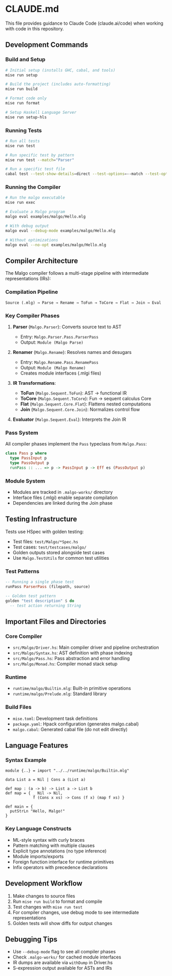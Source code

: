 # CLAUDE.md

This file provides guidance to Claude Code (claude.ai/code) when working with code in this repository.

## Development Commands

### Build and Setup

```bash
# Initial setup (installs GHC, cabal, and tools)
mise run setup

# Build the project (includes auto-formatting)
mise run build

# Format code only
mise run format

# Setup Haskell Language Server
mise run setup-hls
```

### Running Tests

```bash
# Run all tests
mise run test

# Run specific test by pattern
mise run test --match="Parser"

# Run a specific test file
cabal test --test-show-details=direct --test-options=--match --test-options="Malgo.ParserSpec"
```

### Running the Compiler

```bash
# Run the malgo executable
mise run exec

# Evaluate a Malgo program
malgo eval examples/malgo/Hello.mlg

# With debug output
malgo eval --debug-mode examples/malgo/Hello.mlg

# Without optimizations
malgo eval --no-opt examples/malgo/Hello.mlg
```

## Compiler Architecture

The Malgo compiler follows a multi-stage pipeline with intermediate representations (IRs):

### Compilation Pipeline

```
Source (.mlg) → Parse → Rename → ToFun → ToCore → Flat → Join → Eval
```

### Key Compiler Phases

1. **Parser** (`Malgo.Parser`): Converts source text to AST

   - Entry: `Malgo.Parser.Pass.ParserPass`
   - Output: `Module (Malgo Parse)`

2. **Renamer** (`Malgo.Rename`): Resolves names and desugars

   - Entry: `Malgo.Rename.Pass.RenamePass`
   - Output: `Module (Malgo Rename)`
   - Creates module interfaces (.mlgi files)

3. **IR Transformations**:

   - **ToFun** (`Malgo.Sequent.ToFun`): AST → functional IR
   - **ToCore** (`Malgo.Sequent.ToCore`): Fun → sequent calculus Core
   - **Flat** (`Malgo.Sequent.Core.Flat`): Flattens nested computations
   - **Join** (`Malgo.Sequent.Core.Join`): Normalizes control flow

4. **Evaluator** (`Malgo.Sequent.Eval`): Interprets the Join IR

### Pass System

All compiler phases implement the `Pass` typeclass from `Malgo.Pass`:

```haskell
class Pass p where
  type PassInput p
  type PassOutput p
  runPass :: ... => p -> PassInput p -> Eff es (PassOutput p)
```

### Module System

- Modules are tracked in `.malgo-works/` directory
- Interface files (.mlgi) enable separate compilation
- Dependencies are linked during the Join phase

## Testing Infrastructure

Tests use HSpec with golden testing:

- Test files: `test/Malgo/*Spec.hs`
- Test cases: `test/testcases/malgo/`
- Golden outputs stored alongside test cases
- Use `Malgo.TestUtils` for common test utilities

### Test Patterns

```haskell
-- Running a single phase test
runPass ParserPass (filepath, source)

-- Golden test pattern
golden "test description" $ do
  -- test action returning String
```

## Important Files and Directories

### Core Compiler

- `src/Malgo/Driver.hs`: Main compiler driver and pipeline orchestration
- `src/Malgo/Syntax.hs`: AST definition with phase indexing
- `src/Malgo/Pass.hs`: Pass abstraction and error handling
- `src/Malgo/Monad.hs`: Compiler monad stack setup

### Runtime

- `runtime/malgo/Builtin.mlg`: Built-in primitive operations
- `runtime/malgo/Prelude.mlg`: Standard library

### Build Files

- `mise.toml`: Development task definitions
- `package.yaml`: Hpack configuration (generates malgo.cabal)
- `malgo.cabal`: Generated cabal file (do not edit directly)

## Language Features

### Syntax Example

```malgo
module {..} = import "../../runtime/malgo/Builtin.mlg"

data List a = Nil | Cons a (List a)

def map : (a -> b) -> List a -> List b
def map = { _ Nil -> Nil,
            f (Cons x xs) -> Cons (f x) (map f xs) }

def main = {
  putStrLn "Hello, Malgo!"
}
```

### Key Language Constructs

- ML-style syntax with curly braces
- Pattern matching with multiple clauses
- Explicit type annotations (no type inference)
- Module imports/exports
- Foreign function interface for runtime primitives
- Infix operators with precedence declarations

## Development Workflow

1. Make changes to source files
2. Run `mise run build` to format and compile
3. Test changes with `mise run test`
4. For compiler changes, use debug mode to see intermediate representations
5. Golden tests will show diffs for output changes

## Debugging Tips

- Use `--debug-mode` flag to see all compiler phases
- Check `.malgo-works/` for cached module interfaces
- IR dumps are available via `withDump` in Driver.hs
- S-expression output available for ASTs and IRs
